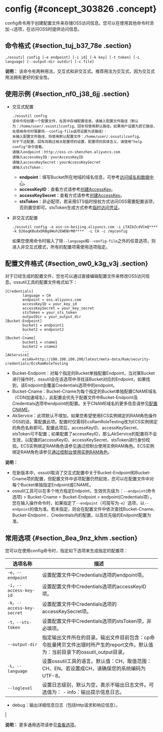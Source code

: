 # config {#concept_303826 .concept}

config命令用于创建配置文件来存储OSS访问信息。您可以在使用其他命令时添加`-c`选项，在访问OSS时提供访问信息。

## 命令格式 {#section_tuj_b37_78e .section}

``` {#codeblock_981_qo0_qkw}
./ossutil config [-e endpoint] [-i id] [-k key] [-t token] [-L language] [--output-dir outdir] [-c file]
```

**说明：** 该命令有两种用法，交互式和非交互式。推荐用法为交互式，因为交互式用法拥有更好的安全性。

## 使用示例 {#section_nf0_j38_6jj .section}

-   交互式配置

    ``` {#codeblock_qq8_qh0_fdh}
    ./ossutil config
    该命令将创建一个配置文件，在其中存储配置信息。请输入配置文件路径（默认为：/home/user/.ossutilconfig，回车将使用默认路径。如果用户设置为其它路径，在使用命令时需要将--config-file选项设置为该路径）： 
    未输入配置文件路径，将使用默认配置文件：/home/user/.ossutilconfig。 
    对于下述配置，回车将跳过相关配置项的设置，配置项的具体含义，请使用"help config"命令查看。 
    请输入endpoint：http://oss-cn-shenzhen.aliyuncs.com 
    请输入accessKeyID：yourAccessKeyID 
    请输入accessKeySecret：yourAccessKeySecret
    请输入stsToken： 
    ```

    -   **endpoint**：填写Bucket所在地域的域名信息，可参考[访问域名和数据中心](../../../../cn.zh-CN/开发指南/访问域名（Endpoint）/访问域名和数据中心.md#)。
    -   **accessKeyID**：查看方式请参考[创建AccessKey](../../../../cn.zh-CN/通用参考/创建AccessKey.md#)。
    -   **accessKeySecret**：查看方式请参考[创建AccessKey](../../../../cn.zh-CN/通用参考/创建AccessKey.md#)。
    -   **stsToken**：非必配项，若采用STS临时授权方式访问OSS需要配置该项，否则置空即可。stsToken生成方式参考[临时访问凭证](../../../../cn.zh-CN/开发指南/上传文件（Object）/授权给第三方上传.md#section_dvv_hkb_5db)。
-   非交互式配置

    ``` {#codeblock_shk_b57_kv7}
    ./ossutil config -e oss-cn-beijing.aliyuncs.com -i LTAIbZcdVCmQ**** -k D26oqKBudxDRBg8Wuh2EWDBrM0****  -L CH -c /myconfig
    ```

    如果您使用命令时输入了除`--language`和`--config-file`之外的任意选项，则进入非交互式模式，所有的配置项需使用选项指定。


## 配置文件格式 {#section_ow0_k3g_v3j .section}

对于已经生成的配置文件，您也可以通过直接编辑配置文件来修改OSS访问信息。ossutil工具的配置文件格式如下：

``` {#codeblock_wyz_1cl_r7p}
[Credentials]
        language = CH
        endpoint = oss.aliyuncs.com
        accessKeyID = your_key_id
        accessKeySecret = your_key_secret
        stsToken = your_sts_token
        outputDir = your_output_dir
[Bucket-Endpoint]
        bucket1 = endpoint1
        bucket2 = endpoint2
        ...
[Bucket-Cname]
        bucket1 = cname1
        bucket2 = cname2
        ...
[AkService]
        ecsAk=http://100.100.100.200/latest/meta-data/Ram/security-credentials/EcsRamRoleTesting
```

-   Bucket-Endpoint：对每个指定的Bucket单独配置Endpoint，当对某Bucket进行操作时，ossutil会在该选项中寻找该Bucket对应的Endpoint，如果找到，该Endpoint会覆盖Credentials选项中的endpoint。
-   Bucket-Cname：Bucket-Cname为每个指定的Bucket单独配置CNAME域名（CDN加速域名），此配置会优先于配置文件中Bucket-Endpoint及Credentials选项中endpoint的配置。关于CNAME域名的更多信息请参见[配置CNAME](../../../../cn.zh-CN/快速入门/入门概述.md#substeps_9my_37d_bc3)。
-   AkService：此项默认不增加，如果您希望使用ECS实例绑定的RAM角色操作OSS的话，需配置此项。配置时仅需将EcsRamRoleTesting改为ECS实例绑定的角色名称即可。配置此项后，accessKeyID、accessKeySecret、stsToken可不配置；如果配置了accessKeyID，那么AkService的配置将不会生效，以配置的accessKeyID、accessKeySecret、stsToken进行身份校验。ECS实例绑定RAM角色请参见通过控制台使用实例RAM角色。ECS实例绑定RAM角色请参见[通过控制台使用实例RAM角色](../../../../cn.zh-CN/安全/实例RAM角色/授予实例RAM角色.md#)。

**说明：** 

-   在新版本中，ossutil取消了交互式配置中关于Bucket-Endpoint和Bucket-Cname项的配置，但配置文件中该项配置仍然起效，您可以在配置文件中对每个Bucket单独指定Endpoint或CNAME。
-   ossutil工具可以在多个地方指定Endpoint，生效优先级为：`--endpoint`\(命令选项\) \> Bucket-Cname \> Bucket-Endpoint \> endpoint\(Credentials项\) 。您在输入操作命令时，如果指定了`--endpoint`（可简写为`-e`）选项，以`--endpoint`的值为准。若未指定，则会在配置文件中依次查找Bucket-Cname、Bucket-Endpoint 、Credentials内的配置，以高优先级的Endpoint配置为准。

## 常用选项 {#section_8ea_9nz_khm .section}

您可以在使用config命令时，指定如下选项来生成指定的配置项：

|选项名称|描述|
|----|--|
|`-e，--endpoint`|设置配置文件中Credentials选项的endpoint项。|
|`-i，--access-key-id`|设置配置文件中Credentials选项的accessKeyID项。|
|`-k，--access-key-secret`|设置配置文件中Credentials选项的accessKeySecret项。|
|`-t，--sts-token`|设置配置文件中Credentials选项的stsToken项，非必填项。|
|`--output-dir`|指定输出文件所在的目录。输出文件目前包含：cp命令批量拷贝文件出错时所产生的report文件。默认值为：当前目录下的ossutil\_output目录。|
|`-L，--language`|设置ossutil工具的语言。默认值：CH，取值范围：CH、EN。若设置成CH，请确保您的系统编码为UTF-8。|
|`--loglevel`|设置日志级别，默认为空，表示不输出日志文件。可选值为： -   info：输出提示信息日志。
-   debug：输出详细信息日志（包括http请求和响应信息）。

 |

**说明：** 更多通用选项请参见[查看选项](cn.zh-CN/常用工具/命令行工具ossutil/查看选项.md#)。


